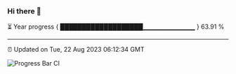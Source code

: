 ### Hi there 👋

⏳ Year progress { ███████████████████▁▁▁▁▁▁▁▁▁▁▁ } 63.91 %

---

⏰ Updated on Tue, 22 Aug 2023 06:12:34 GMT

![Progress Bar CI](https://github.com/liununu/liununu/workflows/Progress%20Bar%20CI/badge.svg)
